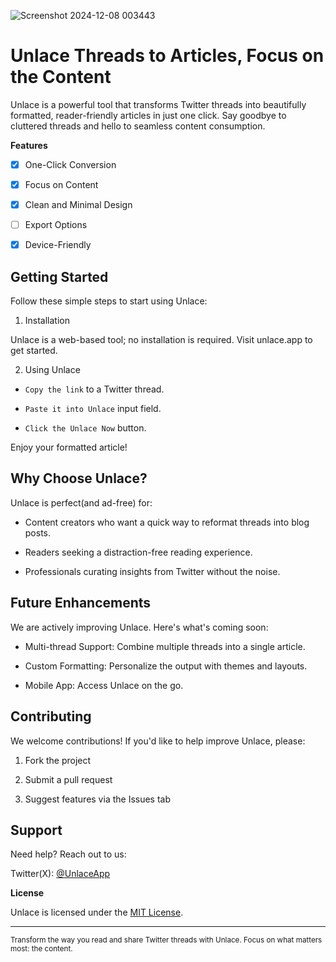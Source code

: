 
![Screenshot 2024-12-08 003443](https://github.com/user-attachments/assets/2bab4e12-a479-4ee5-a911-0316ace5af61)

# Unlace Threads to Articles, Focus on the Content

Unlace is a powerful tool that transforms Twitter threads into beautifully formatted, reader-friendly articles in just one click. Say goodbye to cluttered threads and hello to seamless content consumption.

**Features**

- [x] One-Click Conversion

- [x] Focus on Content

- [x] Clean and Minimal Design

- [ ] Export Options

- [x] Device-Friendly


## **Getting Started**

Follow these simple steps to start using Unlace:

1. Installation

Unlace is a web-based tool; no installation is required. Visit unlace.app to get started.

2. Using Unlace

 - `Copy the link` to a Twitter thread.

 - `Paste it into Unlace` input field.

 - `Click the Unlace Now` button.

Enjoy your formatted article!

## **Why Choose Unlace?**

Unlace is perfect(and ad-free) for:

- Content creators who want a quick way to reformat threads into blog posts.

- Readers seeking a distraction-free reading experience.

- Professionals curating insights from Twitter without the noise.

## **Future Enhancements**

We are actively improving Unlace. Here's what's coming soon:

 - Multi-thread Support: Combine multiple threads into a single article.

 - Custom Formatting: Personalize the output with themes and layouts.

 - Mobile App: Access Unlace on the go.

## **Contributing**

We welcome contributions! If you'd like to help improve Unlace, please:

 1. Fork the project

 2. Submit a pull request

 3. Suggest features via the Issues tab



## **Support**

Need help? Reach out to us:

Twitter(X): [@UnlaceApp](https://x.com/unlaceapp)

**License**

Unlace is licensed under the [MIT License](#license).

<hr/>
<sub>
Transform the way you read and share Twitter threads with Unlace. Focus on what matters most: the content.
</sub>
